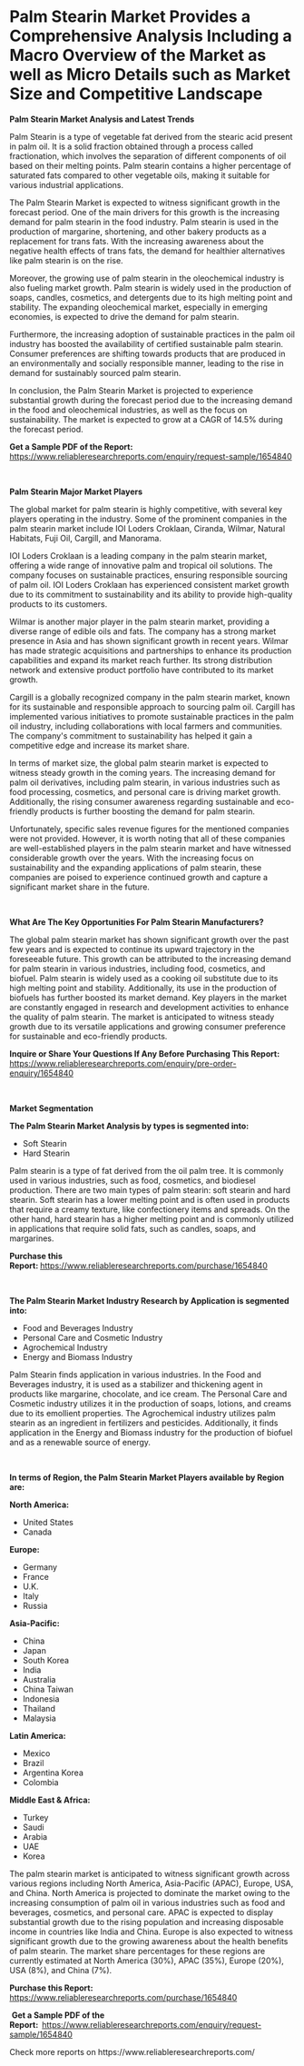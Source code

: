 <p><h1>Palm Stearin Market Provides a Comprehensive Analysis Including a Macro Overview of the Market as well as Micro Details such as Market Size and Competitive Landscape</h1></p><p><strong>Palm Stearin Market Analysis and Latest Trends</strong></p>
<p><p>Palm Stearin is a type of vegetable fat derived from the stearic acid present in palm oil. It is a solid fraction obtained through a process called fractionation, which involves the separation of different components of oil based on their melting points. Palm stearin contains a higher percentage of saturated fats compared to other vegetable oils, making it suitable for various industrial applications.</p><p>The Palm Stearin Market is expected to witness significant growth in the forecast period. One of the main drivers for this growth is the increasing demand for palm stearin in the food industry. Palm stearin is used in the production of margarine, shortening, and other bakery products as a replacement for trans fats. With the increasing awareness about the negative health effects of trans fats, the demand for healthier alternatives like palm stearin is on the rise.</p><p>Moreover, the growing use of palm stearin in the oleochemical industry is also fueling market growth. Palm stearin is widely used in the production of soaps, candles, cosmetics, and detergents due to its high melting point and stability. The expanding oleochemical market, especially in emerging economies, is expected to drive the demand for palm stearin.</p><p>Furthermore, the increasing adoption of sustainable practices in the palm oil industry has boosted the availability of certified sustainable palm stearin. Consumer preferences are shifting towards products that are produced in an environmentally and socially responsible manner, leading to the rise in demand for sustainably sourced palm stearin.</p><p>In conclusion, the Palm Stearin Market is projected to experience substantial growth during the forecast period due to the increasing demand in the food and oleochemical industries, as well as the focus on sustainability. The market is expected to grow at a CAGR of 14.5% during the forecast period.</p></p>
<p><strong>Get a Sample PDF of the Report:&nbsp;</strong> <a href="https://www.reliableresearchreports.com/enquiry/request-sample/1654840">https://www.reliableresearchreports.com/enquiry/request-sample/1654840</a></p>
<p>&nbsp;</p>
<p><strong>Palm Stearin Major Market Players</strong></p>
<p><p>The global market for palm stearin is highly competitive, with several key players operating in the industry. Some of the prominent companies in the palm stearin market include IOI Loders Croklaan, Ciranda, Wilmar, Natural Habitats, Fuji Oil, Cargill, and Manorama.</p><p>IOI Loders Croklaan is a leading company in the palm stearin market, offering a wide range of innovative palm and tropical oil solutions. The company focuses on sustainable practices, ensuring responsible sourcing of palm oil. IOI Loders Croklaan has experienced consistent market growth due to its commitment to sustainability and its ability to provide high-quality products to its customers.</p><p>Wilmar is another major player in the palm stearin market, providing a diverse range of edible oils and fats. The company has a strong market presence in Asia and has shown significant growth in recent years. Wilmar has made strategic acquisitions and partnerships to enhance its production capabilities and expand its market reach further. Its strong distribution network and extensive product portfolio have contributed to its market growth.</p><p>Cargill is a globally recognized company in the palm stearin market, known for its sustainable and responsible approach to sourcing palm oil. Cargill has implemented various initiatives to promote sustainable practices in the palm oil industry, including collaborations with local farmers and communities. The company's commitment to sustainability has helped it gain a competitive edge and increase its market share.</p><p>In terms of market size, the global palm stearin market is expected to witness steady growth in the coming years. The increasing demand for palm oil derivatives, including palm stearin, in various industries such as food processing, cosmetics, and personal care is driving market growth. Additionally, the rising consumer awareness regarding sustainable and eco-friendly products is further boosting the demand for palm stearin.</p><p>Unfortunately, specific sales revenue figures for the mentioned companies were not provided. However, it is worth noting that all of these companies are well-established players in the palm stearin market and have witnessed considerable growth over the years. With the increasing focus on sustainability and the expanding applications of palm stearin, these companies are poised to experience continued growth and capture a significant market share in the future.</p></p>
<p>&nbsp;</p>
<p><strong>What Are The Key Opportunities For Palm Stearin Manufacturers?</strong></p>
<p><p>The global palm stearin market has shown significant growth over the past few years and is expected to continue its upward trajectory in the foreseeable future. This growth can be attributed to the increasing demand for palm stearin in various industries, including food, cosmetics, and biofuel. Palm stearin is widely used as a cooking oil substitute due to its high melting point and stability. Additionally, its use in the production of biofuels has further boosted its market demand. Key players in the market are constantly engaged in research and development activities to enhance the quality of palm stearin. The market is anticipated to witness steady growth due to its versatile applications and growing consumer preference for sustainable and eco-friendly products.</p></p>
<p><strong>Inquire or Share Your Questions If Any Before Purchasing This Report:</strong> <a href="https://www.reliableresearchreports.com/enquiry/pre-order-enquiry/1654840">https://www.reliableresearchreports.com/enquiry/pre-order-enquiry/1654840</a></p>
<p>&nbsp;</p>
<p><strong>Market Segmentation</strong></p>
<p><strong>The Palm Stearin Market Analysis by types is segmented into:</strong></p>
<p><ul><li>Soft Stearin</li><li>Hard Stearin</li></ul></p>
<p><p>Palm stearin is a type of fat derived from the oil palm tree. It is commonly used in various industries, such as food, cosmetics, and biodiesel production. There are two main types of palm stearin: soft stearin and hard stearin. Soft stearin has a lower melting point and is often used in products that require a creamy texture, like confectionery items and spreads. On the other hand, hard stearin has a higher melting point and is commonly utilized in applications that require solid fats, such as candles, soaps, and margarines.</p></p>
<p><strong>Purchase this Report:&nbsp;</strong><a href="https://www.reliableresearchreports.com/purchase/1654840">https://www.reliableresearchreports.com/purchase/1654840</a></p>
<p>&nbsp;</p>
<p><strong>The Palm Stearin Market Industry Research by Application is segmented into:</strong></p>
<p><ul><li>Food and Beverages Industry</li><li>Personal Care and Cosmetic Industry</li><li>Agrochemical Industry</li><li>Energy and Biomass Industry</li></ul></p>
<p><p>Palm Stearin finds application in various industries. In the Food and Beverages industry, it is used as a stabilizer and thickening agent in products like margarine, chocolate, and ice cream. The Personal Care and Cosmetic industry utilizes it in the production of soaps, lotions, and creams due to its emollient properties. The Agrochemical industry utilizes palm stearin as an ingredient in fertilizers and pesticides. Additionally, it finds application in the Energy and Biomass industry for the production of biofuel and as a renewable source of energy.</p></p>
<p>&nbsp;</p>
<p><strong>In terms of Region, the Palm Stearin Market Players available by Region are:</strong></p>
<p>
    <p> <strong> North America: </strong>
        <ul>
            <li>United States</li>
            <li>Canada</li>
        </ul>
        </p> 
    <p> <strong> Europe: </strong>
        <ul>
            <li>Germany</li>
            <li>France</li>
            <li>U.K.</li>
            <li>Italy</li>
            <li>Russia</li>
        </ul>
        </p> 
    <p> <strong> Asia-Pacific: </strong>
        <ul>
            <li>China</li>
            <li>Japan</li>
            <li>South Korea</li>
            <li>India</li>
            <li>Australia</li>
            <li>China Taiwan</li>
            <li>Indonesia</li>
            <li>Thailand</li>
            <li>Malaysia</li>
        </ul>
        </p> 
    <p> <strong> Latin America: </strong>
        <ul>
            <li>Mexico</li>
            <li>Brazil</li>
            <li>Argentina Korea</li>
            <li>Colombia</li>
        </ul>
        </p> 
    <p> <strong> Middle East & Africa: </strong>
        <ul>
            <li>Turkey</li>
            <li>Saudi</li>
            <li>Arabia</li>
            <li>UAE</li>
            <li>Korea</li>
        </ul>
    </p>
    </p>
<p><p>The palm stearin market is anticipated to witness significant growth across various regions including North America, Asia-Pacific (APAC), Europe, USA, and China. North America is projected to dominate the market owing to the increasing consumption of palm oil in various industries such as food and beverages, cosmetics, and personal care. APAC is expected to display substantial growth due to the rising population and increasing disposable income in countries like India and China. Europe is also expected to witness significant growth due to the growing awareness about the health benefits of palm stearin. The market share percentages for these regions are currently estimated at North America (30%), APAC (35%), Europe (20%), USA (8%), and China (7%).</p></p>
<p><strong>Purchase this Report: </strong><a href="https://www.reliableresearchreports.com/purchase/1654840">https://www.reliableresearchreports.com/purchase/1654840</a></p>
<p>&nbsp;<strong>Get a Sample PDF of the Report:&nbsp;&nbsp;</strong><a href="https://www.reliableresearchreports.com/enquiry/request-sample/1654840">https://www.reliableresearchreports.com/enquiry/request-sample/1654840</a></p>
<p><strong></strong></p>
<p>Check more reports on https://www.reliableresearchreports.com/</p>
